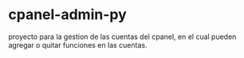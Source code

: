 # cpanel-admin-py
proyecto para la gestion de las cuentas del cpanel, en el cual pueden agregar o quitar funciones en las cuentas.
